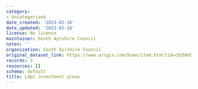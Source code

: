 ```yaml
---
category:
- Uncategorised
date_created: '2023-02-16'
date_updated: '2023-02-16'
license: No licence
maintainer: South Ayrshire Council
notes: ''
organization: South Ayrshire Council
original_dataset_link: https://www.arcgis.com/home/item.html?id=c92b6df6f64f4c85994b95b290c88356
records: 3
resources: []
schema: default
title: Ldp2 investment areas
---
```


